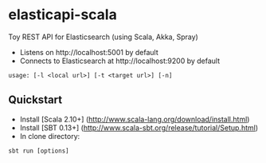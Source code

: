 # elasticapi-scala
Toy REST API for Elasticsearch (using Scala, Akka, Spray)

* Listens on http://localhost:5001 by default
* Connects to Elasticsearch at http://localhost:9200 by default

```
usage: [-l <local url>] [-t <target url>] [-n]
```

## Quickstart

* Install [Scala 2.10+] (http://www.scala-lang.org/download/install.html)
* Install [SBT 0.13+] (http://www.scala-sbt.org/release/tutorial/Setup.html)
* In clone directory:

```
sbt run [options]
```